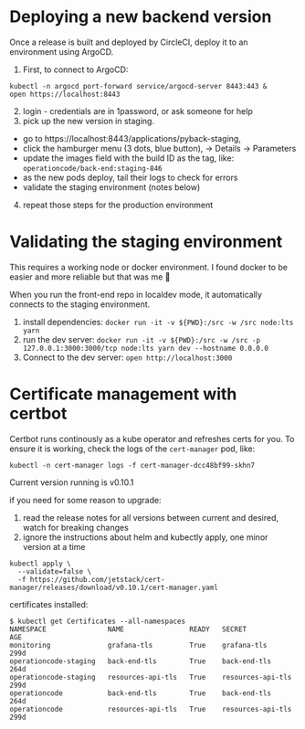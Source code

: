 # Deploying a new backend version

Once a release is built and deployed by CircleCI, deploy it to an environment using ArgoCD.

1. First, to connect to ArgoCD:
```
kubectl -n argocd port-forward service/argocd-server 8443:443 &
open https://localhost:8443
```
2. login - credentials are in 1password, or ask someone for help
3. pick up the new version in staging.
  - go to https://localhost:8443/applications/pyback-staging,
  - click the hamburger menu (3 dots, blue button), -> Details -> Parameters
  - update the images field with the build ID as the tag, like: `operationcode/back-end:staging-846`
  - as the new pods deploy, tail their logs to check for errors
  - validate the staging environment (notes below)
4. repeat those steps for the production environment

# Validating the staging environment

This requires a working node or docker environment.  I found docker to be easier and more reliable but that was me :shrug:

When you run the front-end repo in localdev mode, it automatically connects to the staging environment.
1. install dependencies:  `docker run -it -v ${PWD}:/src -w /src node:lts yarn`
2. run the dev server:  `docker run -it -v ${PWD}:/src -w /src -p 127.0.0.1:3000:3000/tcp node:lts yarn dev --hostname 0.0.0.0`
3. Connect to the dev server: `open http://localhost:3000`

# Certificate management with certbot

Certbot runs continously as a kube operator and refreshes certs for you.  To ensure it is working,
check the logs of the `cert-manager` pod, like:
```
kubectl -n cert-manager logs -f cert-manager-dcc48bf99-skhn7
```

Current version running is v0.10.1

if you need for some reason to upgrade:
1. read the release notes for all versions between current and desired, watch for breaking changes
2. ignore the instructions about helm and kubectly apply, one minor version at a time
```
kubectl apply \
  --validate=false \
  -f https://github.com/jetstack/cert-manager/releases/download/v0.10.1/cert-manager.yaml
```

certificates installed:
```
$ kubectl get Certificates --all-namespaces
NAMESPACE               NAME                READY   SECRET              AGE
monitoring              grafana-tls         True    grafana-tls         299d
operationcode-staging   back-end-tls        True    back-end-tls        264d
operationcode-staging   resources-api-tls   True    resources-api-tls   299d
operationcode           back-end-tls        True    back-end-tls        264d
operationcode           resources-api-tls   True    resources-api-tls   299d
```

